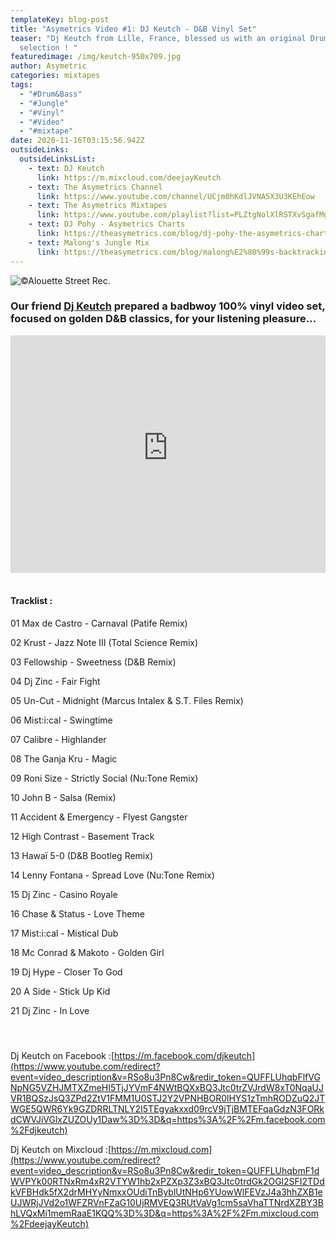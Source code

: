 ```yaml
---
templateKey: blog-post
title: "Asymetrics Video #1: DJ Keutch - D&B Vinyl Set"
teaser: "Dj Keutch from Lille, France, blessed us with an original Drum & Bass
  selection ! "
featuredimage: /img/keutch-950x709.jpg
author: Asymetric
categories: mixtapes
tags:
  - "#Drum&Bass"
  - "#Jungle"
  - "#Vinyl"
  - "#Video"
  - "#mixtape"
date: 2020-11-16T03:15:56.942Z
outsideLinks:
  outsideLinksList:
    - text: DJ Keutch
      link: https://m.mixcloud.com/deejayKeutch
    - text: The Asymetrics Channel
      link: https://www.youtube.com/channel/UCjm0hKdlJVNA5X3U3KEhEow
    - text: The Asymetrics Mixtapes
      link: https://www.youtube.com/playlist?list=PLZtgNolXlRSTXvSgafMgKtgD2xw6tRBrk
    - text: DJ Pohy - Asymetrics Charts
      link: https://theasymetrics.com/blog/dj-pohy-the-asymetrics-charts-october-2020/
    - text: Malong's Jungle Mix
      link: https://theasymetrics.com/blog/malong%E2%80%99s-backtracking-selecta/
---
```

![](/img/keutch-950x709.jpg "©Alouette Street Rec.")

### Our friend [Dj Keutch](https://m.facebook.com/djkeutch) prepared a badbwoy 100% vinyl video set, focused on golden D&B classics, for your listening pleasure...

<iframe width="100%" height="380" src="https://www.youtube-nocookie.com/embed/RSo8u3Pn8Cw" frameborder="0" allow="accelerometer; autoplay; clipboard-write; encrypted-media; gyroscope; picture-in-picture" allowfullscreen referrerpolicy="origin" ></iframe>

<br>

<br>

#### Tracklist : 

01 Max de Castro - Carnaval (Patife Remix) 

02 Krust - Jazz Note III (Total Science Remix) 

03 Fellowship - Sweetness (D&B Remix) 

04 Dj Zinc - Fair Fight 

05 Un-Cut - Midnight (Marcus Intalex & S.T. Files Remix) 

06 Mist:i:cal - Swingtime 

07 Calibre - Highlander 

08 The Ganja Kru - Magic 

09 Roni Size - Strictly Social (Nu:Tone Remix) 

10 John B - Salsa (Remix) 

11 Accident & Emergency - Flyest Gangster 

12 High Contrast - Basement Track 

13 Hawaï 5-0 (D&B Bootleg Remix) 

14 Lenny Fontana - Spread Love (Nu:Tone Remix) 

15 Dj Zinc - Casino Royale 

16 Chase & Status - Love Theme 

17 Mist:i:cal - Mistical Dub 

18 Mc Conrad & Makoto - Golden Girl 

19 Dj Hype - Closer To God 

20 A Side - Stick Up Kid 

21 Dj Zinc - In Love

#### <br>

Dj Keutch on Facebook :[https://m.facebook.com/djkeutch](https://www.youtube.com/redirect?event=video_description&v=RSo8u3Pn8Cw&redir_token=QUFFLUhqbFlfVGNpNG5VZHJMTXZmeHI5TjJYVmF4NWtBQXxBQ3Jtc0trZVJrdW8xT0NqaUJVR1BQSzJsQ3ZPd2ZtV1FMM1U0STJ2Y2VPNHBOR0lHYS1zTmhRODZuQ2JTWGE5QWR6Yk9GZDRRLTNLY2I5TEgyakxxd09rcV9jTjBMTEFqaGdzN3FORkdCWVJiVGlxZUZOUy1Daw%3D%3D&q=https%3A%2F%2Fm.facebook.com%2Fdjkeutch)

Dj Keutch on Mixcloud :[https://m.mixcloud.com](https://www.youtube.com/redirect?event=video_description&v=RSo8u3Pn8Cw&redir_token=QUFFLUhqbmF1dWVPYk00RTNxRm4xR2VTYW1hb2xPZXp3Z3xBQ3Jtc0trdGk2OGl2SFI2TDdkVFBHdk5fX2drMHYyNmxxOUdiTnByblUtNHp6YUowWlFEVzJ4a3hhZXB1eUJWRjJVd2o1WFZRVnFZaG10UjRMVEQ3RUtVaVg1cm5saVhaTTNrdXZBY3BhLVQxMi1memRaaE1KQQ%3D%3D&q=https%3A%2F%2Fm.mixcloud.com%2FdeejayKeutch)